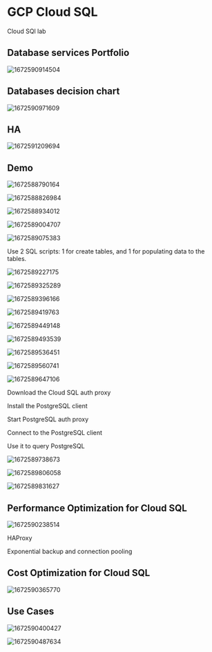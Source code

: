 # GCP Cloud SQL

Cloud SQl lab

## Database services Portfolio

![1672590914504](image/GCP_CloudSQL/1672590914504.png)

## Databases decision chart

![1672590971609](image/GCP_CloudSQL/1672590971609.png)

## HA

![1672591209694](image/GCP_CloudSQL/1672591209694.png)

## Demo

![1672588790164](image/GCP_CloudSQL/1672588790164.png)

![1672588826984](image/GCP_CloudSQL/1672588826984.png)

![1672588934012](image/GCP_CloudSQL/1672588934012.png)

![1672589004707](image/GCP_CloudSQL/1672589004707.png)

![1672589075383](image/GCP_CloudSQL/1672589075383.png)

Use 2 SQL scripts: 1 for create tables, and 1 for populating data to the tables.

![1672589227175](image/GCP_CloudSQL/1672589227175.png)

![1672589325289](image/GCP_CloudSQL/1672589325289.png)

![1672589396166](image/GCP_CloudSQL/1672589396166.png)

![1672589419763](image/GCP_CloudSQL/1672589419763.png)

![1672589449148](image/GCP_CloudSQL/1672589449148.png)

![1672589493539](image/GCP_CloudSQL/1672589493539.png)

![1672589536451](image/GCP_CloudSQL/1672589536451.png)

![1672589560741](image/GCP_CloudSQL/1672589560741.png)

![1672589647106](image/GCP_CloudSQL/1672589647106.png)

Download the Cloud SQL auth proxy

Install the PostgreSQL client

Start PostgreSQL auth proxy

Connect to the PostgreSQL client

Use it to query PostgreSQL

![1672589738673](image/GCP_CloudSQL/1672589738673.png)

![1672589806058](image/GCP_CloudSQL/1672589806058.png)

![1672589831627](image/GCP_CloudSQL/1672589831627.png)

## Performance Optimization for Cloud SQL

![1672590238514](image/GCP_CloudSQL/1672590238514.png)

HAProxy

Exponential backup and connection pooling

## Cost Optimization for Cloud SQL

![1672590365770](image/GCP_CloudSQL/1672590365770.png)

## Use Cases

![1672590400427](image/GCP_CloudSQL/1672590400427.png)

![1672590487634](image/GCP_CloudSQL/1672590487634.png)
